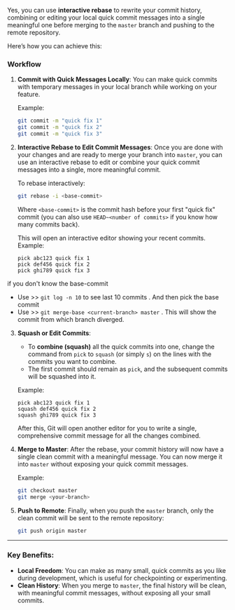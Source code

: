 Yes, you can use **interactive rebase** to rewrite your commit history, combining or editing your local quick commit messages into a single meaningful one before merging to the `master` branch and pushing to the remote repository.

Here’s how you can achieve this:

### Workflow

1. **Commit with Quick Messages Locally**:
   You can make quick commits with temporary messages in your local branch while working on your feature.
   
   Example:
   ```bash
   git commit -m "quick fix 1"
   git commit -m "quick fix 2"
   git commit -m "quick fix 3"
   ```

2. **Interactive Rebase to Edit Commit Messages**:
   Once you are done with your changes and are ready to merge your branch into `master`, you can use an interactive rebase to edit or combine your quick commit messages into a single, more meaningful commit.

   To rebase interactively:
   ```bash
   git rebase -i <base-commit>
   ```
   Where `<base-commit>` is the commit hash before your first "quick fix" commit (you can also use `HEAD~<number of commits>` if you know how many commits back).

   This will open an interactive editor showing your recent commits. Example:
   ```
   pick abc123 quick fix 1
   pick def456 quick fix 2
   pick ghi789 quick fix 3
   ```

  if you don't know the base-commit 
  - Use >> `git log -n 10` to see last 10 commits . And then pick the base commit
  - Use >> `git merge-base <current-branch> master` . This will show the commit from which branch diverged. 

3. **Squash or Edit Commits**:
   - To **combine (squash)** all the quick commits into one, change the command from `pick` to `squash` (or simply `s`) on the lines with the commits you want to combine.
   - The first commit should remain as `pick`, and the subsequent commits will be squashed into it.

   Example:
   ```
   pick abc123 quick fix 1
   squash def456 quick fix 2
   squash ghi789 quick fix 3
   ```

   After this, Git will open another editor for you to write a single, comprehensive commit message for all the changes combined.

4. **Merge to Master**:
   After the rebase, your commit history will now have a single clean commit with a meaningful message. You can now merge it into `master` without exposing your quick commit messages.
   
   Example:
   ```bash
   git checkout master
   git merge <your-branch>
   ```

5. **Push to Remote**:
   Finally, when you push the `master` branch, only the clean commit will be sent to the remote repository:
   ```bash
   git push origin master
   ```

---

### Key Benefits:
- **Local Freedom**: You can make as many small, quick commits as you like during development, which is useful for checkpointing or experimenting.
- **Clean History**: When you merge to `master`, the final history will be clean, with meaningful commit messages, without exposing all your small commits.
